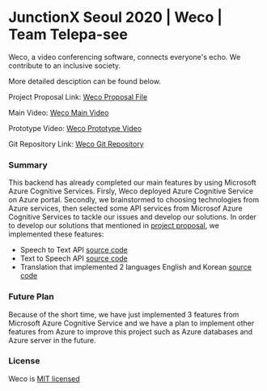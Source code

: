 # JunctionX Seoul 2020 | Weco | Team Telepa-see

Weco, a video conferencing software, connects everyone's echo. We contribute to an inclusive society. 

More detailed desciption can be found below.

Project Proposal Link: [Weco Proposal File](https://drive.google.com/file/d/1FYdHjCYG57b0U-Go4lhKOeZSk-0WucPX/view?usp=sharing)

Main Video: [Weco Main Video](https://youtu.be/Jxf5ISGTHdc)

Prototype Video: [Weco Prototype Video](https://youtu.be/px1pHuXSqB0)

Git Repository Link: [Weco Git Repository](https://github.com/JuntionXSeoul2020Telepasee)

### Summary

This backend has already completed our main features by using Microsoft Azure Cognitive Services. Firsly, Weco deployed Azure Cognitive Service on Azure portal. Secondly, we brainstormed to choosing technologies from Azure services, then selected some API services from Microsof Azure Cognitive Services to tackle our issues and develop our solutions.
In order to develop our solutions that mentioned in [project proposal](https://drive.google.com/file/d/1FYdHjCYG57b0U-Go4lhKOeZSk-0WucPX/view), we implemented these features: 
+ Speech to Text API [source code](https://github.com/JuntionXSeoul2020Telepasee/TelepaSee-Backend/tree/master/STT)
+ Text to Speech API [source code](https://github.com/JuntionXSeoul2020Telepasee/TelepaSee-Backend/tree/master/STT)
+ Translation that implemented 2 languages English and Korean [source code](https://github.com/JuntionXSeoul2020Telepasee/TelepaSee-Backend/tree/master/translation)

### Future Plan

Because of the short time, we have just implemented 3 features from Microsoft Azure Cognitive Service and we have a plan to implement other features from Azure to improve this project such as Azure databases and Azure server in the future. 

### License 
Weco is [MIT licensed](https://github.com/JuntionXSeoul2020Telepasee/TelepaSee-Backend/blob/master/LICENSE)
